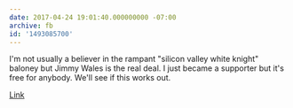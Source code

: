```yaml
---
date: 2017-04-24 19:01:40.000000000 -07:00
archive: fb
id: '1493085700'
---
```


I'm not usually a believer in the rampant "silicon valley white knight" baloney but Jimmy Wales is the real deal. I just became a supporter but it's free for anybody. We'll see if this works out. 

[Link](https://www.wikitribune.com/)
